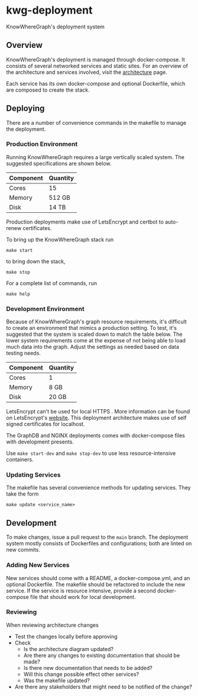 # kwg-deployment

KnowWhereGraph's deployment system

## Overview

KnowWhereGraph's deployment is managed through docker-compose. It consists of several networked services and static sites. For an overview of the architecture and services involved, visit the [architecture](./architecture/) page.

Each service has its own docker-compose and optional Dockerfile, which are composed to create the stack.

## Deploying

There are a number of convenience commands in the makefile to manage the deployment.

### Production Environment

Running KnowWhereGraph requires a large vertically scaled system. The suggested specifications are shown below.

| Component | Quantity |
|-----------|----------|
| Cores     | 15       |
| Memory    | 512 GB   |
| Disk      | 14 TB    |


Production deployments make use of LetsEncrypt and certbot to auto-renew certificates.

To bring up the KnowWhereGraph stack run

`make start`

to bring down the stack,

`make stop`

For a complete list of commands, run

`make help`

### Development Environment

Because of KnowWhereGraph's graph resource requirements, it's difficult to create an environment that mimics a production setting. To test, it's suggested that the system is scaled down to match the table below. The lower system requirements come at the expense of not being able to load much data into the graph. Adjust the settings as needed based on data testing needs.

| Component | Quantity |
|-----------|----------|
| Cores     | 1       |
| Memory    | 8 GB   |
| Disk      | 20 GB     |

LetsEncrypt can't be used for local HTTPS . More information can be found on LetsEncrypt's [website](https://letsencrypt.org/docs/certificates-for-localhost/). This deployment architecture makes use of self signed certificates for localhost.

The GraphDB and NGINX deployments comes with docker-compose files with development presents.

Use `make start-dev` and `make stop-dev` to use less resource-intensive containers.

### Updating Services

The makefile has several convenience methods for updating services. They take the form

`make update <service_name>`

## Development

To make changes, issue a pull request to the `main` branch. The deployment system mostly consists of Dockerfiles and configurations; both are linted on new commits.

### Adding New Services

New services should come with a README, a docker-compose.yml, and an optional Dockerfile. The makefile should be refactored to include the new service. If the service is resource intensive, provide a second docker-compose file that should work for local development.

### Reviewing

When reviewing architecture changes

- Test the changes locally before approving
- Check
  - Is the architecture diagram updated?
  - Are there any changes to existing documentation that should be made?
  - Is there new documentation that needs to be added?
  - Will this change possible effect other services?
  - Was the makefile updated?
- Are there any stakeholders that might need to be notified of the change?

